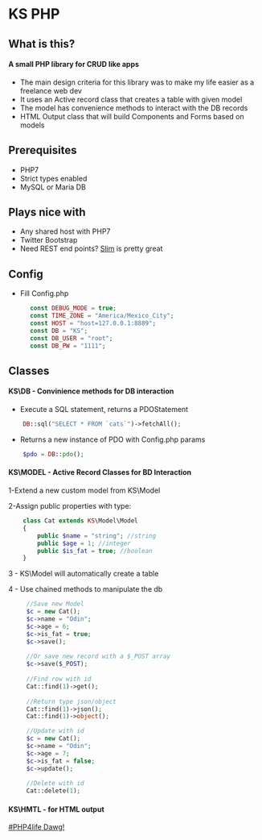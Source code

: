 # KS PHP

## What is this?

#### A small PHP library for CRUD like apps
- The main design criteria for this library was to make my life easier as a freelance web dev
- It uses an Active record class that creates a table with given model
- The model has convenience methods to interact with the DB records
- HTML Output class that will build Components and Forms based on models

## Prerequisites 

- PHP7
- Strict types enabled
- MySQL or Maria DB

## Plays nice with

- Any shared host with PHP7
- Twitter Bootstrap
- Need REST end points? [Slim](https://www.slimframework.com/) is pretty great

## Config

- Fill Config.php
```php
      const DEBUG_MODE = true;
      const TIME_ZONE = "America/Mexico_City";
      const HOST = "host=127.0.0.1:8889";
      const DB = "KS";
      const DB_USER = "root";
      const DB_PW = "1111";
```

## Classes 

#### KS\DB - Convinience methods for DB interaction 

- Execute a SQL statement, returns a PDOStatement 

```php
    DB::sql("SELECT * FROM `cats`")->fetchAll();
```  
- Returns a new instance of PDO with Config.php params

```php
    $pdo = DB::pdo(); 
``` 

#### KS\MODEL - Active Record Classes for BD Interaction

1-Extend a new custom model from KS\Model 

2-Assign public properties with type:

```php
    class Cat extends KS\Model\Model
    {
        public $name = "string"; //string
        public $age = 1; //integer
        public $is_fat = true; //boolean
    }
```  
    
3 - KS\Model will automatically create a table

4 - Use chained methods to manipulate the db
```php
     //Save new Model
     $c = new Cat();
     $c->name = "Odin";
     $c->age = 6;
     $c->is_fat = true;
     $c->save();
     
     //Or save new record with a $_POST array
     $c->save($_POST);
     
     //Find row with id 
     Cat::find(1)->get(); 
     
     //Return type json/object
     Cat::find(1)->json();
     Cat::find(1)->object();

     //Update with id 
     $c = new Cat();
     $c->name = "Odin";
     $c->age = 7;
     $c->is_fat = false;
     $c->update();
     
     //Delete with id
     Cat::delete(1);
```
     
#### KS\HMTL - for HTML output
     
[\#PHP4life Dawg!](https://twitter.com/_MinightCoffee)

